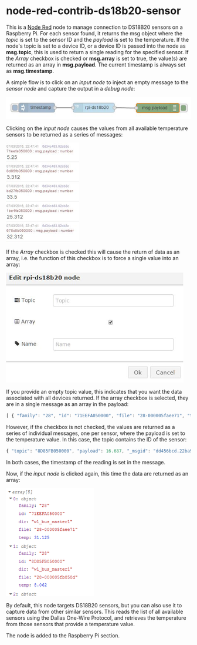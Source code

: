 # node-red-contrib-ds18b20-sensor
This is a [Node Red](http://nodered.org/) node to manage connection to DS18B20 sensors on a Raspberry Pi. For each sensor found, it returns the msg object where the *topic* is set to the sensor ID and the *payload* is set to the temperature. If the node's topic is set to a device ID, or a device ID is passed into the node as **msg.topic**, this is used to return a single reading for the specified sensor. If the *Array* checkbox is checked or **msg.array** is set to true, the value(s) are returned as an array in **msg.payload**. The current timestamp is always set as **msg.timestamp**.

A simple flow is to click on an *input node* to inject an empty message to the *sensor node* and capture the output in a *debug node*:

![Node-RED flow](https://github.com/bpmurray/node-red-contrib-ds18b20-sensor/blob/master/flow1.jpg?raw=true)

Clicking on the *input node* causes the values from all available temperature sensors to be returned as a series of messages:

![Message list](https://github.com/bpmurray/node-red-contrib-ds18b20-sensor/blob/master/data1.jpg?raw=true)

If the *Array* checkbox is checked this will cause the return of data as an array, i.e. the function of this checkbox is to force a single value into an array:

![Edit dialog](https://github.com/bpmurray/node-red-contrib-ds18b20-sensor/blob/master/dialog1.jpg?raw=true)

If you provide an empty topic value, this indicates that you want the data associated with all devices returned. If the array checkbox is selected, they are in a single message as an array in the payload:
```javascript
[ { "family": "28", "id": "71EEFA050000", "file": "28-000005faee71", "temp": 15.062 }, { "family": "28", "id": "8D85FB050000", "file": "28-000005fb858d", "temp": 16.75 }, { "family": "28", "id": "BD27FB050000", "file": "28-000005fb27bd", "temp": 85 }, { "family": "28", "id": "1BE4FA050000", "file": "28-000005fae41b", "temp": 15.812 }, { "family": "28", "id": "678C8B060000", "file": "28-0000068b8c67", "temp": 16.937 } ]
```

However, if the checkbox is not checked, the values are returned as a series of individual messages, one per sensor, where the payload is set to the temperature value. In this case, the topic contains the ID of the sensor:
```javascript
{ "topic": "8D85FB050000", "payload": 16.687, "_msgid": "dd456bcd.22ba98", "timestamp": 1462462207366, "family": "28", "file": "28-000005fb858d" }
```

In both cases, the timestamp of the reading is set in the message.

Now, if the *input node* is clicked again, this time the data are returned as an array:

![Message array](https://github.com/bpmurray/node-red-contrib-ds18b20-sensor/blob/master/data2.png?raw=true)


By default, this node targets DS18B20 sensors, but you can also use it to capture data from other similar sensors. This reads the list of all available sensors using the Dallas One-Wire Protocol, and retrieves the temperature from those sensors that provide a temperature value.

The node is added to the Raspberry Pi section.
